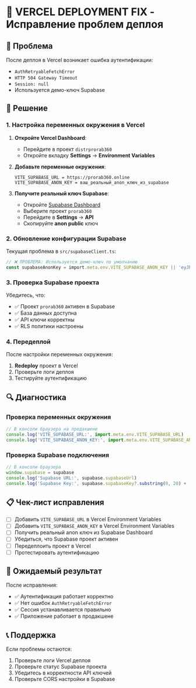 # 🚀 VERCEL DEPLOYMENT FIX - Исправление проблем деплоя

## 🚨 Проблема
После деплоя в Vercel возникает ошибка аутентификации:
- `AuthRetryableFetchError`
- `HTTP 504 Gateway Timeout`
- `Session: null`
- Используется демо-ключ Supabase

## 🔧 Решение

### 1. Настройка переменных окружения в Vercel

1. **Откройте Vercel Dashboard**:
   - Перейдите в проект `distrprorab360`
   - Откройте вкладку **Settings** → **Environment Variables**

2. **Добавьте переменные окружения**:
   ```
   VITE_SUPABASE_URL = https://prorab360.online
   VITE_SUPABASE_ANON_KEY = ваш_реальный_anon_ключ_из_supabase
   ```

3. **Получите реальный ключ Supabase**:
   - Откройте [Supabase Dashboard](https://supabase.com/dashboard)
   - Выберите проект `prorab360`
   - Перейдите в **Settings** → **API**
   - Скопируйте **anon public** ключ

### 2. Обновление конфигурации Supabase

Текущая проблема в `src/supabaseClient.ts`:
```typescript
// ❌ ПРОБЛЕМА: Используется демо-ключ по умолчанию
const supabaseAnonKey = import.meta.env.VITE_SUPABASE_ANON_KEY || 'eyJhbGciOiJIUzI1NiIsInR5cCI6IkpXVCJ9...'
```

### 3. Проверка Supabase проекта

Убедитесь, что:
- ✅ Проект `prorab360` активен в Supabase
- ✅ База данных доступна
- ✅ API ключи корректны
- ✅ RLS политики настроены

### 4. Передеплой

После настройки переменных окружения:
1. **Redeploy** проект в Vercel
2. Проверьте логи деплоя
3. Тестируйте аутентификацию

## 🔍 Диагностика

### Проверка переменных окружения
```javascript
// В консоли браузера на продакшене
console.log('VITE_SUPABASE_URL:', import.meta.env.VITE_SUPABASE_URL)
console.log('VITE_SUPABASE_ANON_KEY:', import.meta.env.VITE_SUPABASE_ANON_KEY?.substring(0, 20) + '...')
```

### Проверка Supabase подключения
```javascript
// В консоли браузера
window.supabase = supabase
console.log('Supabase URL:', supabase.supabaseUrl)
console.log('Supabase Key:', supabase.supabaseKey?.substring(0, 20) + '...')
```

## 📋 Чек-лист исправления

- [ ] Добавить `VITE_SUPABASE_URL` в Vercel Environment Variables
- [ ] Добавить `VITE_SUPABASE_ANON_KEY` в Vercel Environment Variables
- [ ] Получить реальный anon ключ из Supabase Dashboard
- [ ] Убедиться, что Supabase проект активен
- [ ] Передеплоить проект в Vercel
- [ ] Протестировать аутентификацию

## 🎯 Ожидаемый результат

После исправления:
- ✅ Аутентификация работает корректно
- ✅ Нет ошибок `AuthRetryableFetchError`
- ✅ Сессия устанавливается правильно
- ✅ Приложение работает в продакшене

## 📞 Поддержка

Если проблемы остаются:
1. Проверьте логи Vercel деплоя
2. Проверьте статус Supabase проекта
3. Убедитесь в корректности API ключей
4. Проверьте CORS настройки в Supabase
